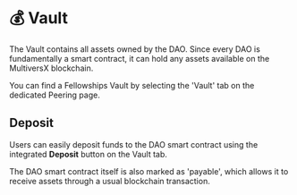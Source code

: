 # 💰 Vault

The Vault contains all assets owned by the DAO. Since every DAO is fundamentally a smart contract, it can hold any assets available on the MultiversX blockchain.

You can find a Fellowships Vault by selecting the 'Vault' tab on the dedicated Peering page.

## Deposit

Users can easily deposit funds to the DAO smart contract using the integrated **Deposit** button on the Vault tab.

The DAO smart contract itself is also marked as 'payable', which allows it to receive assets through a usual blockchain transaction.
